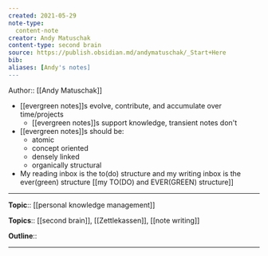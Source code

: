 ```yaml
---
created: 2021-05-29
note-type: 
  content-note
creator: Andy Matuschak
content-type: second brain
source: https://publish.obsidian.md/andymatuschak/_Start+Here
bib:
aliases: [Andy's notes]
---
```


Author:: [[Andy Matuschak]]
- [[evergreen notes]]s evolve, contribute, and accumulate over time/projects
	- [[evergreen notes]]s support knowledge, transient notes don't
- [[evergreen notes]]s should be:
	- atomic
	- concept oriented
	- densely linked
	- organically structural
- My reading inbox is  the to(do) structure and my writing inbox is the ever(green) structure [[my TO(DO) and EVER(GREEN) structure]]

---

**Topic**:: [[personal knowledge management]]

**Topics**::  [[second brain]], [[Zettlekassen]], [[note writing]]

**Outline**::

--- 



